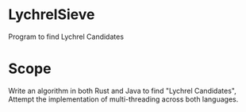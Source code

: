 # LychrelSieve
Program to find Lychrel Candidates
# Scope
Write an algorithm in both Rust and Java to find "Lychrel Candidates", Attempt the implementation of multi-threading across both languages.
